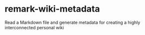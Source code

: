 # remark-wiki-metadata

Read a Markdown file and generate metadata for creating a highly interconnected personal wiki
